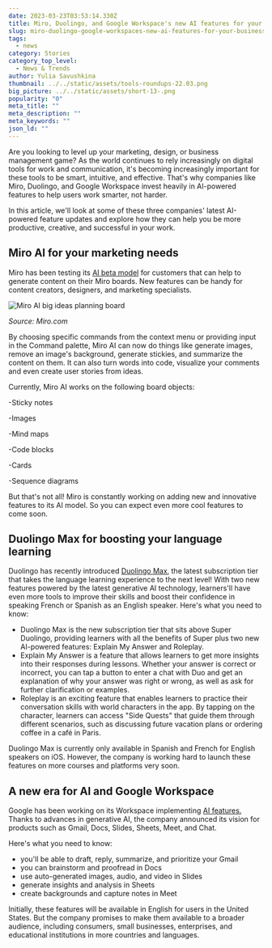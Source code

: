 ```yaml
---
date: 2023-03-23T03:53:14.330Z
title: Miro, Duolingo, and Google Workspace's new AI features for your business
slug: miro-duolingo-google-workspaces-new-ai-features-for-your-business
tags:
  - news
category: Stories
category_top_level:
  - News & Trends
author: Yulia Savushkina
thumbnail: ../../static/assets/tools-roundups-22.03.png
big_picture: ../../static/assets/short-13-.png
popularity: "0"
meta_title: ""
meta_description: ""
meta_keywords: ""
json_ld: ""
---
```

Are you looking to level up your marketing, design, or business management game? As the world continues to rely increasingly on digital tools for work and communication, it's becoming increasingly important for these tools to be smart, intuitive, and effective. That's why companies like Miro, Duolingo, and Google Workspace invest heavily in AI-powered features to help users work smarter, not harder. 

In this article, we'll look at some of these three companies' latest AI-powered feature updates and explore how they can help you be more productive, creative, and successful in your work.

## Miro AI for your marketing needs

Miro has been testing its [AI beta model](https://help.miro.com/hc/en-us/articles/10180187913746-Introducing-Miro-AI) for customers that can help to generate content on their Miro boards. New features can be handy for content creators, designers, and marketing specialists. 

![Miro AI big ideas planning board](https://lh3.googleusercontent.com/J5sEpUfKTOhRXRMTAIdtPEB4fct4GPch08rYh9agrR6kCeYPrxEssOzbTzu9p4dSZcxXKyViuv5pdUW5YKO_TNXwMcREvasUdzDrFvG0eB1qfTuEoJfGfL_HQ_uhCzKrPdM-1M3Ar6iyPFs9QtwCa4I "Miro AI big ideas planning board")

*Source: Miro.com*

By choosing specific commands from the context menu or providing input in the Command palette, Miro AI can now do things like generate images, remove an image's background, generate stickies, and summarize the content on them. It can also turn words into code, visualize your comments and even create user stories from ideas.

Currently, Miro AI works on the following board objects:

\-Sticky notes 

\-Images

\-Mind maps 

\-Code blocks 

\-Cards 

\-Sequence diagrams

But that's not all! Miro is constantly working on adding new and innovative features to its AI model. So you can expect even more cool features to come soon.

## Duolingo Max for boosting your language learning

Duolingo has recently introduced [Duolingo Max](https://blog.duolingo.com/duolingo-max/), the latest subscription tier that takes the language learning experience to the next level! With two new features powered by the latest generative AI technology, learners'll have even more tools to improve their skills and boost their confidence in speaking French or Spanish as an English speaker. Here's what you need to know:

* Duolingo Max is the new subscription tier that sits above Super Duolingo, providing learners with all the benefits of Super plus two new AI-powered features: Explain My Answer and Roleplay.
* Explain My Answer is a feature that allows learners to get more insights into their responses during lessons. Whether your answer is correct or incorrect, you can tap a button to enter a chat with Duo and get an explanation of why your answer was right or wrong, as well as ask for further clarification or examples.
* Roleplay is an exciting feature that enables learners to practice their conversation skills with world characters in the app. By tapping on the character, learners can access "Side Quests" that guide them through different scenarios, such as discussing future vacation plans or ordering coffee in a café in Paris.

Duolingo Max is currently only available in Spanish and French for English speakers on iOS. However, the company is working hard to launch these features on more courses and platforms very soon.

## A new era for AI and Google Workspace

Google has been working on its Workspace implementing [AI features.](https://workspace.google.com/blog/product-announcements/generative-ai) Thanks to advances in generative AI, the company announced its vision for products such as Gmail, Docs, Slides, Sheets, Meet, and Chat. 

Here's what you need to know:

* you'll be able to draft, reply, summarize, and prioritize your Gmail
* you can brainstorm and proofread in Docs
* use auto-generated images, audio, and video in Slides
* generate insights and analysis in Sheets
* create backgrounds and capture notes in Meet

Initially, these features will be available in English for users in the United States. But the company promises to make them available to a broader audience, including consumers, small businesses, enterprises, and educational institutions in more countries and languages.